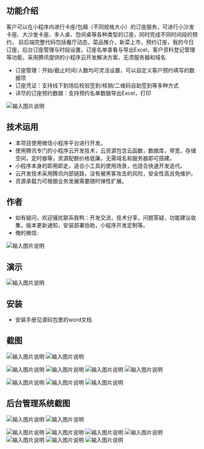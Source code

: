 ## 功能介绍 
    
客户可以在小程序内进行卡座/包厢（不同规格大小）的订座服务，可进行小沙发卡座、大沙发卡座、多人桌、包间桌等各种类型的订座，同时完成不同时间段的预约， 前后端完整代码包括餐厅动态，菜品推介，新菜上市，预约订座，我的今日订座，后台订座管理与时段设置，订座名单查看与导出Excel，客户资料登记管理等功能，采用腾讯提供的小程序云开发解决方案，无须服务器和域名

- 订座管理：开始/截止时间/人数均可灵活设置，可以自定义客户预约填写的数据项
- 订座凭证：支持线下到场后校验签到/核销/二维码自助签到等多种方式
- 详尽的订座预约数据：支持预约名单数据导出Excel，打印

 ![输入图片说明](demo/%E4%BA%8C%E7%BB%B4%E7%A0%81.png)

## 技术运用
- 本项目使用微信小程序平台进行开发。
- 使用腾讯专门的小程序云开发技术，云资源包含云函数，数据库，带宽，存储空间，定时器等，资源配额价格低廉，无需域名和服务器即可搭建。
- 小程序本身的即用即走，适合小工具的使用场景，也适合快速开发迭代。
- 云开发技术采用腾讯内部链路，没有被黑客攻击的风险，安全性高且免维护。
- 资源承载力可根据业务发展需要随时弹性扩展。  



## 作者
- 如有疑问，欢迎骚扰联系我鸭：开发交流，技术分享，问题答疑，功能建议收集，版本更新通知，安装部署协助，小程序开发定制等。
- 俺的微信:
 

![输入图片说明](demo/author-base.png)


## 演示

  ![输入图片说明](demo/%E4%BA%8C%E7%BB%B4%E7%A0%81.png)
 
 
 

## 安装

- 安装手册见源码包里的word文档




## 截图
![输入图片说明](demo/1%E9%A6%96%E9%A1%B5.png)
![输入图片说明](demo/2%E6%9C%AC%E5%BA%97%E5%8A%A8%E6%80%81.png)

![输入图片说明](demo/3%E8%8F%9C%E5%93%81%E6%8E%A8%E4%BB%8B.png)
![输入图片说明](demo/4%E9%A2%84%E5%AE%9A%E6%97%A5%E5%8E%86.png)
 ![输入图片说明](demo/5%E6%88%91%E7%9A%84.png)
![输入图片说明](demo/6%E8%AE%A2%E5%BA%A7.png)

![输入图片说明](demo/7%E9%A2%84%E7%BA%A6%E8%AF%A6%E6%83%85.png)
![输入图片说明](demo/8%E9%A2%84%E7%BA%A6%E6%88%90%E5%8A%9F.png)
![输入图片说明](demo/9%E9%A2%84%E7%BA%A6%E6%88%90%E5%8A%9F2.png)


## 后台管理系统截图
![输入图片说明](demo/10%E5%90%8E%E5%8F%B0%E9%A6%96%E9%A1%B5.png)
![输入图片说明](demo/11%E5%90%8E%E5%8F%B0-%E9%A2%84%E7%BA%A6%E7%AE%A1%E7%90%86.png)

![输入图片说明](demo/12%E5%90%8E%E5%8F%B0-%E9%A2%84%E7%BA%A6%E6%B7%BB%E5%8A%A0.png)
 ![输入图片说明](demo/13%E5%90%8E%E5%8F%B0-%E9%A2%84%E7%BA%A6%E6%97%B6%E6%AE%B5%E8%AE%BE%E7%BD%AE.png)
![输入图片说明](demo/14%E5%90%8E%E5%8F%B0-%E9%A2%84%E7%BA%A6%E8%8F%9C%E5%8D%95.png)
![输入图片说明](demo/15%E5%90%8E%E5%8F%B0-%E9%A2%84%E7%BA%A6%E5%90%8D%E5%8D%95.png)
![输入图片说明](demo/16%E5%90%8E%E5%8F%B0-%E9%A2%84%E7%BA%A6%E5%90%8D%E5%8D%95%E7%AE%A1%E7%90%86.png)
![输入图片说明](demo/17%E5%90%8E%E5%8F%B0-%E5%90%8D%E5%8D%95%E5%AF%BC%E5%87%BA.png)
![输入图片说明](demo/18%E5%90%8E%E5%8F%B0-%E5%86%85%E5%AE%B9%E6%A8%A1%E5%9D%97.png)